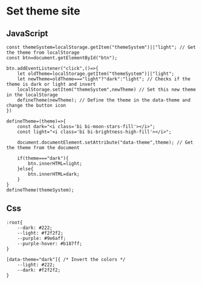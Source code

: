 # Set theme site

## JavaScript
    const themeSystem=localStorage.getItem("themeSystem")||"light"; // Get the theme from localStorage
    const btn=document.getElementById("btn");

    btn.addEventListener("click",()=>{
        let oldTheme=localStorage.getItem("themeSystem")||"light";
        let newTheme=oldTheme==="light"?"dark":"light"; // Checks if the theme is dark or light and invert
        localStorage.setItem("themeSystem",newTheme) // Set this new theme in the localStorage
        defineTheme(newTheme); // Define the theme in the data-theme and change the button icon
    })

    defineTheme=(theme)=>{
        const dark="<i class='bi bi-moon-stars-fill'></i>";
        const light="<i class='bi bi-brightness-high-fill'></i>";

        document.documentElement.setAttribute("data-theme",theme); // Get the theme from the document

        if(theme==="dark"){
            btn.innerHTML=light;
        }else{
            btn.innerHTML=dark;
        }
    }
    defineTheme(themeSystem);

## Css
    :root{
        --dark: #222;
        --light: #f2f2f2;
        --purple: #9e6aff;
        --purple-hover: #b187ff;
    }

    [data-theme="dark"]{ /* Invert the colors */
        --light: #222;
        --dark: #f2f2f2;
    }
